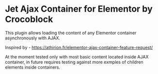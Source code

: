 # Jet Ajax Container for Elementor by Crocoblock

This plugin allows loading the content of any Elementor container asynchronously with AJAX.

Inspired by - https://athirion.fr/elementor-ajax-container-feature-request/

At the moment tested only with most basic content located inside AJAX container, in future requires testing against more exmples of children elements inside containers.
